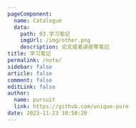 ```yaml
---
pageComponent: 
  name: Catalogue
  data: 
    path: 03.学习笔记
    imgUrl: /img/other.png
    description: 论文或者讲座等笔记
title: 学习笔记
permalink: /note/
sidebar: false
article: false
comment: false
editLink: false
author: 
  name: pursuit
  link: https://github.com/unique-pure
date: 2023-11-23 10:58:20
---
```

